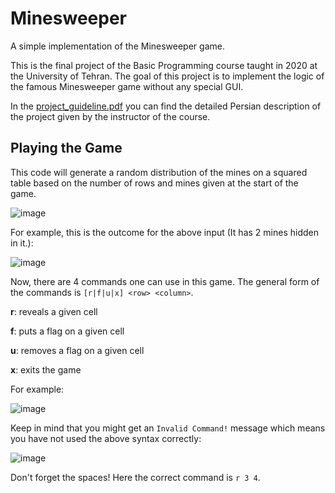 # Minesweeper
A simple implementation of the Minesweeper game.

This is the final project of the Basic Programming course taught in 2020 at the University of Tehran. The goal of this project is to implement the logic of the famous Minesweeper game without any special GUI.

In the [project_guideline.pdf](https://github.com/hfanahita/Minesweeper/blob/main/project_guideline.pdf) you can find the detailed Persian description of the project given by the instructor of the course.

## Playing the Game
This code will generate a random distribution of the mines on a squared table based on the number of rows and mines given at the start of the game.

![image](https://github.com/hfanahita/Minesweeper/assets/42890482/b776c113-3b88-4e2f-8fa8-fe3fd7f8ce36)

For example, this is the outcome for the above input (It has 2 mines hidden in it.):

![image](https://github.com/hfanahita/Minesweeper/assets/42890482/2ca0d1ba-2c47-40ad-bd1c-6f329b1e2711)


Now, there are 4 commands one can use in this game. The general form of the commands is `[r|f|u|x] <row> <column>`.

**r**: reveals a given cell

**f**: puts a flag on a given cell

**u**: removes a flag on a given cell

**x**: exits the game

For example:

![image](https://github.com/hfanahita/Minesweeper/assets/42890482/dbde1a92-0a54-44c7-ba85-901cbf1b4af3)

Keep in mind that you might get an `Invalid Command!` message which means you have not used the above syntax correctly:

![image](https://github.com/hfanahita/Minesweeper/assets/42890482/0e0cd56b-5f4d-4275-959d-419d51047c03)

Don't forget the spaces! Here the correct command is `r 3 4`.
